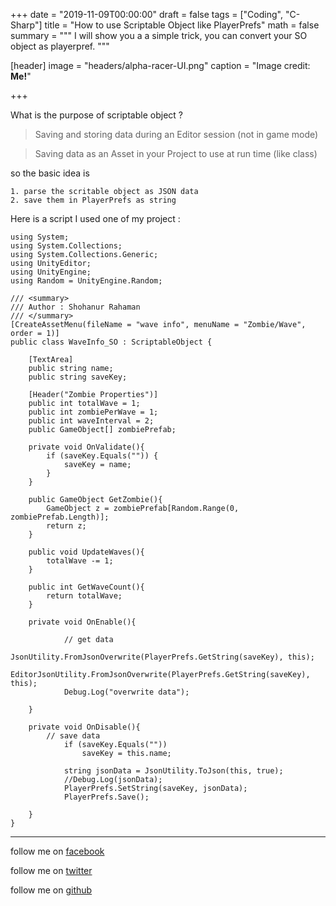 +++
date = "2019-11-09T00:00:00"
draft = false
tags = ["Coding", "C-Sharp"]
title = "How to use Scriptable Object like PlayerPrefs"
math = false
summary = """
I will show you a a simple trick, you can convert your SO object as playerpref. 
"""

[header]
image = "headers/alpha-racer-UI.png"
caption = "Image credit: **Me!**"

+++

What is the purpose of scriptable object ? 

> Saving and storing data during an Editor session (not in game mode)

> Saving data as an Asset in your Project to use at run time (like class)

so the basic idea is 

    1. parse the scritable object as JSON data
    2. save them in PlayerPrefs as string 

Here is a script I used one of my project : 
   
```
using System;
using System.Collections;
using System.Collections.Generic;
using UnityEditor;
using UnityEngine;
using Random = UnityEngine.Random;

/// <summary>
/// Author : Shohanur Rahaman 
/// </summary>
[CreateAssetMenu(fileName = "wave info", menuName = "Zombie/Wave", order = 1)]
public class WaveInfo_SO : ScriptableObject {
    
    [TextArea]
    public string name;
    public string saveKey;
   
    [Header("Zombie Properties")]
    public int totalWave = 1;
    public int zombiePerWave = 1;
    public int waveInterval = 2;
    public GameObject[] zombiePrefab;
    
    private void OnValidate(){
        if (saveKey.Equals("")) {
            saveKey = name;
        }
    }

    public GameObject GetZombie(){
        GameObject z = zombiePrefab[Random.Range(0, zombiePrefab.Length)];
        return z;
    }

    public void UpdateWaves(){
        totalWave -= 1;
    }

    public int GetWaveCount(){
        return totalWave;
    }

    private void OnEnable(){

            // get data 
            JsonUtility.FromJsonOverwrite(PlayerPrefs.GetString(saveKey), this);
            EditorJsonUtility.FromJsonOverwrite(PlayerPrefs.GetString(saveKey), this);
            Debug.Log("overwrite data");
        
    }

    private void OnDisable(){
        // save data 
            if (saveKey.Equals("")) 
                saveKey = this.name;
            
            string jsonData = JsonUtility.ToJson(this, true);
            //Debug.Log(jsonData);
            PlayerPrefs.SetString(saveKey, jsonData);
            PlayerPrefs.Save();
        
    }
}     
```
----------


follow me on [facebook](https://www.facebook.com/shohan4556) 

follow me on [twitter](https://www.twitter.com/shohan4556)
 
follow me on [github](https://www.github.com/shohan4556) 
